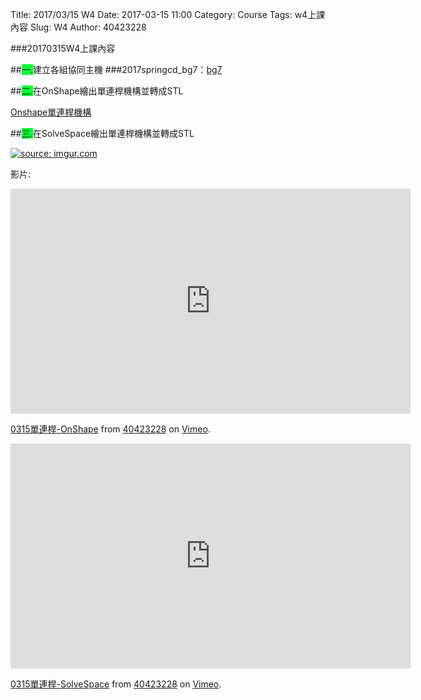 Title: 2017/03/15 W4
Date: 2017-03-15 11:00
Category: Course
Tags: w4上課內容
Slug: W4
Author: 40423228

###20170315W4上課內容

<!-- PELICAN_END_SUMMARY -->

##<span style="background-color: #00ff37">一.</span>建立各組協同主機
###2017springcd_bg7：<a href="https://mde2a2.kmol.info/cdbg7/">bg7</a>

##<span style="background-color: #00ff37">二.</span>在OnShape繪出單連桿機構並轉成STL

<a href="https://cad.onshape.com/documents/fc099af9033f5153aaa470e2/w/e7065f224e406c26ec8cdb62/e/b47f34e8c29862fb20b70236">Onshape單連桿機構</a>

##<span style="background-color: #00ff37">三.</span>在SolveSpace繪出單連桿機構並轉成STL

<a href="http://imgur.com/K4ewRW0"><img src="http://i.imgur.com/K4ewRW0.jpg" title="source: imgur.com" /></a>

影片:

<iframe src="https://player.vimeo.com/video/212759861" width="640" height="360" frameborder="0" webkitallowfullscreen mozallowfullscreen allowfullscreen></iframe>
<p><a href="https://vimeo.com/212759861">0315單連桿-OnShape</a> from <a href="https://vimeo.com/user47600730">40423228</a> on <a href="https://vimeo.com">Vimeo</a>.</p>

<iframe src="https://player.vimeo.com/video/212771293" width="640" height="360" frameborder="0" webkitallowfullscreen mozallowfullscreen allowfullscreen></iframe>
<p><a href="https://vimeo.com/212771293">0315單連桿-SolveSpace</a> from <a href="https://vimeo.com/user47600730">40423228</a> on <a href="https://vimeo.com">Vimeo</a>.</p> 